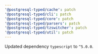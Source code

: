 ```yaml
---
'@postgresql-typed/cache': patch
'@postgresql-typed/cli': patch
'@postgresql-typed/core': patch
'@postgresql-typed/parsers': patch
'@postgresql-typed/tzswitcher': patch
'@postgresql-typed/util': patch
---
```


Updated dependency `typescript` to `^5.0.0`.
